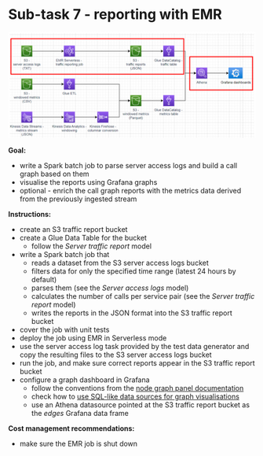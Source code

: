 # Sub-task 7 - reporting with EMR

![](../materials/diagrams/task7-focus.png)

**Goal:**
* write a Spark batch job to parse server access logs and build a call graph based on them
* visualise the reports using Grafana graphs
* optional - enrich the call graph reports with the metrics data derived from the previously ingested stream

**Instructions:**
* create an S3 traffic report bucket
* create a Glue Data Table for the bucket
    * follow the _Server traffic report_ model
* write a Spark batch job that
    * reads a dataset from the S3 server access logs bucket
    * filters data for only the specified time range (latest 24 hours by default)
    * parses them (see the _Server access logs_ model)
    * calculates the number of calls per service pair (see the _Server traffic report_ model)
    * writes the reports in the JSON format into the S3 traffic report bucket
* cover the job with unit tests
* deploy the job using EMR in Serverless mode
* use the server access log task provided by the test data generator and copy the resulting files to the S3 server access logs bucket
* run the job, and make sure correct reports appear in the S3 traffic report bucket
* configure a graph dashboard in Grafana
    * follow the conventions from the [node graph panel documentation](https://grafana.com/docs/grafana/latest/panels-visualizations/visualizations/node-graph/)
    * check how to [use SQL-like data sources for graph visualisations](https://community.grafana.com/t/nodegraph-with-mysql/66338/3)
    * use an Athena datasource pointed at the S3 traffic report bucket as the _edges_ Grafana data frame

**Cost management recommendations:**
* make sure the EMR job is shut down